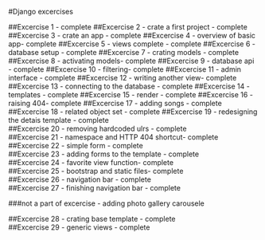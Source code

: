#Django excercises

##Excercise 1 - complete
##Excercise 2 - crate a first project - complete
##Excercise 3 - crate an app - complete
##Excercise 4 - overview of basic app- complete
##Excercise 5 - views complete - complete
##Excercise 6 - database setup - complete
##Excercise 7 - crating models - complete 
##Excercise 8 - activating models- complete 
##Excercise 9 - database api - complete 
##Excercise 10 - filtering- complete 
##Excercise 11 - admin interface - complete 
##Excercise 12 - writing another view- complete 
##Excercise 13 - connecting to the database - complete 
##Excercise 14 - templates - complete 
##Excercise 15 - render - complete 
##Excercise 16 - raising 404- complete 
##Excercise 17 - adding songs - complete 
##Excercise 18 - related object set - complete
##Excercise 19 - redesigning the detais template - complete  
##Excercise 20 - removing hardcoded ulrs - complete  
##Excercise 21 - namespace and HTTP 404 shortcut- complete  
##Excercise 22 - simple form - complete  
##Excercise 23 - adding forms to the template - complete  
##Excercise 24 - favorite view function- complete  
##Excercise 25 - bootstrap and static files- complete  
##Excercise 26 - navigation bar - complete  
##Excercise 27 - finishing navigation bar - complete  

###not a part of excercise - adding photo gallery carousele

##Excercise 28 - crating base template - complete  
##Excercise 29 - generic views - complete  
